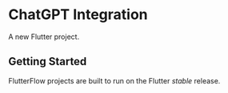 # ChatGPT Integration

A new Flutter project.

## Getting Started

FlutterFlow projects are built to run on the Flutter _stable_ release.
